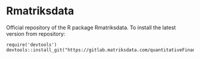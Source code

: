 # Rmatriksdata
Official repository of the R package Rmatriksdata. To install the latest version from repository:
```
require('devtools')
devtools::install_git("https://gitlab.matriksdata.com/quantitativeFinance/Rmatriksdata.git")
```
